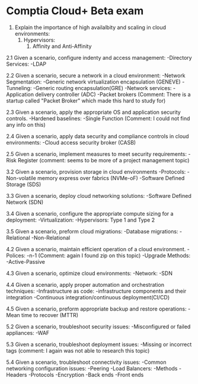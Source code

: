 # Comptia Cloud+ Beta exam

1. Explain the importance of high availalbity and scaling in cloud environments:
 	1. Hypervisors: 
		1. Affinity and Anti-Affinity

2.1 Given a scenario, configure indenty and access management:
	-Directory Services: 
		-LDAP

2.2 Given a scenario, secure a network in a cloud environment:
	-Network Segmentation: 
		-Generic network virtualization encapsulation (GENEVE)
	-Tunneling: 
		-Generic routing encapsulation(GRE)
	-Network services: 
		-Application delivery controller (ADC)
		-Packet brokers (Comment: There is a startup called "Packet Broker" which made this hard to study for)

2.3 Given a scenario, apply the appropriate OS and application security controls.
	-Hardened baselines: 
		-Single Function (Comment: I could not find any info on this)

2.4 Given a scenario, apply data security and compliance controls in cloud environments:
	-Cloud access security broker (CASB)

2.5 Given a scenario, implement measures to meet security requirements:
	-Risk Register (comment: seems to be more of a project management topic)

3.2 Given a scenario, provision storage in cloud environments
	-Protocols: 
		-Non-volatile memory express over fabrics (NVMe-oF)
	-Software Defined Storage (SDS)

3.3 Given a scenario, deploy cloud networking solutions:
	-Software Defined Network (SDN)

3.4 Given a scenario, configure the appropriate compute sizing for a deployment:
	-Virtualization:
		-Hypervisors: Type 1 and Type 2

3.5 Given a scenario, preform cloud migrations:
	-Database migrations:
		-Relational
		-Non-Relational

4.2 Given a scenario, maintain efficient operation of a cloud environment.
	-Polices:
		-n-1 (Comment: again I found zip on this topic)
	-Upgrade Methods:
		-Active-Passive

4.3 Given a scenario, optimize cloud environments:
	-Network:
		-SDN

4.4 Given a scenario, apply proper automation and orchestration techniques:
	-Infrastructure as code:
		-infrastructure components and their integration
	-Continuous integration/continuous deployment(CI/CD)

4.5 Given a scenario, preform appropriate backup and restore operations:
	-Mean time to recover (MTTR)

5.2 Given a scenario, troubleshoot security issues:
	-Misconfigured or failed appliances:
		-WAF

5.3 Given a scenario, troubleshoot deployment issues:
	-Missing or incorrect tags (comment: I again was not able to research this topic)

5.4 Given a scenario, troubleshoot connectivity issues:
	-Common networking configuration issues:
		-Peering
	-Load Balancers:
		-Methods
		-Headers
		-Protocols
		-Encryption
		-Back ends
		-Front ends
